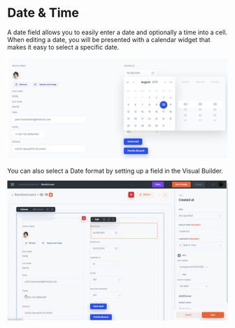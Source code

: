 # Date & Time

A date field allows you to easily enter a date and optionally a time into a cell. When editing a date, you will be presented with a calendar widget that makes it easy to select a specific date.

![](<../../../.gitbook/assets/image (720).png>)

You can also select a Date format by setting up a field in the Visual Builder.

![](<../../../.gitbook/assets/image (9).gif>)
